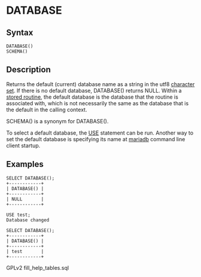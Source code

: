
# DATABASE

## Syntax


```
DATABASE()
SCHEMA()
```

## Description


Returns the default (current) database name as a string in the utf8 [character set](../../../../../data-types/string-data-types/character-sets/README.md). If there is no default database, DATABASE() returns NULL. Within a [stored routine](../../../../../../server-usage/programming-customizing-mariadb/stored-routines/README.md), the default database is the database that the routine is associated with, which is not necessarily the same as the database that is the default in the calling context.


SCHEMA() is a synonym for DATABASE().


To select a default database, the [USE](../../../administrative-sql-statements/use-database.md) statement can be run. Another way to set the default database is specifying its name at [mariadb](../../../../../../clients-and-utilities/mariadb-client/mariadb-command-line-client.md) command line client startup.


## Examples


```
SELECT DATABASE();
+------------+
| DATABASE() |
+------------+
| NULL       |
+------------+

USE test;
Database changed

SELECT DATABASE();
+------------+
| DATABASE() |
+------------+
| test       |
+------------+
```


GPLv2 fill_help_tables.sql

